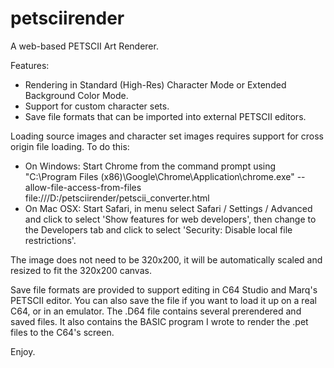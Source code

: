 # petsciirender
A web-based PETSCII Art Renderer.

Features:
- Rendering in Standard (High-Res) Character Mode or Extended Background Color Mode.
- Support for custom character sets.
- Save file formats that can be imported into external PETSCII editors.

Loading source images and character set images requires support for cross origin file loading. To do this:
- On Windows: Start Chrome from the command prompt using "C:\Program Files (x86)\Google\Chrome\Application\chrome.exe" --allow-file-access-from-files file:///D:/petsciirender/petscii_converter.html
- On Mac OSX: Start Safari, in menu select Safari / Settings / Advanced and click to select 'Show features for web developers', then change to the Developers tab and click to select 'Security: Disable local file restrictions'.

The image does not need to be 320x200, it will be automatically scaled and resized to fit the 320x200 canvas. 

Save file formats are provided to support editing in C64 Studio and Marq's PETSCII editor. You can also save the file if you want to load it up on a real C64, or in an emulator. The .D64 file contains several prerendered and saved files. It also contains the BASIC program I wrote to render the .pet files to the C64's screen.

Enjoy.
